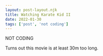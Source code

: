 ```yaml
---
layout: post-layout.njk
title: Watching Karate Kid II
date: 2022-01-30
tags: ['post', 'not coding']
---
```

<!-- Excerpt Start -->
NOT CODING
<!-- Excerpt End -->

Turns out this movie is at least 30m too long.

